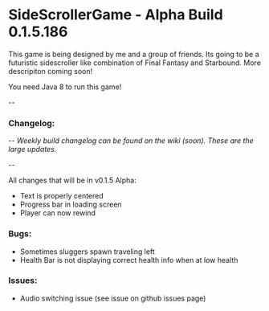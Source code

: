 # SideScrollerGame - Alpha Build 0.1.5.186

This game is being designed by me and a group of friends. Its going to be a futuristic sidescroller like combination of Final Fantasy and Starbound. More descripiton coming soon!

You need Java 8 to run this game!

--

### Changelog: 

--
*Weekly build changelog can be found on the wiki (soon). These are the large updates.*

--

All changes that will be in v0.1.5 Alpha:
- Text is properly centered
- Progress bar in loading screen
- Player can now rewind

### Bugs:
- Sometimes sluggers spawn traveling left
- Health Bar is not displaying correct health info when at low health

### Issues:
- Audio switching issue (see issue on github issues page)